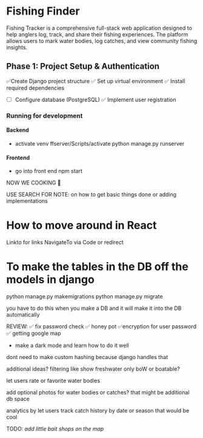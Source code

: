 # Fishing Finder

Fishing Tracker is a comprehensive full-stack web application designed to help anglers log, track, and share their fishing experiences. The platform allows users to mark water bodies, log catches, and view community fishing insights.

## Phase 1: Project Setup & Authentication

✅Create Django project structure
✅ Set up virtual environment
✅ Install required dependencies
- [ ] Configure database (PostgreSQL)
✅ Implement user registration

### Running for development

#### Backend
- activate venv ffserver/Scripts/activate
python manage.py runserver 

#### Frontend
- go into front end npm start 

NOW WE COOKING 🍳

USE SEARCH FOR NOTE: on how to get basic things done or adding implementations

# How to move around in React

Linkto for links
NavigateTo via Code or redirect

# To make the tables in the DB off the models in django 

python manage.py makemigrations
python manage.py migrate

you have to do this when you make a DB and it will make it into the DB automatically

REVIEW: 
✅ fix password check
✅ honey pot
✅encryption for user password
✅ getting google map
- make a dark mode and learn how to do it well

dont need to make custom hashing because django handles that 

additional ideas? 
filtering like show freshwater only boW or boatable?

let users rate or favorite water bodies

add optional photos for water bodies or catches? that might be additional db space

analytics by let users track catch history by date or season that would be cool

TODO: *add little bait shops on the map*
